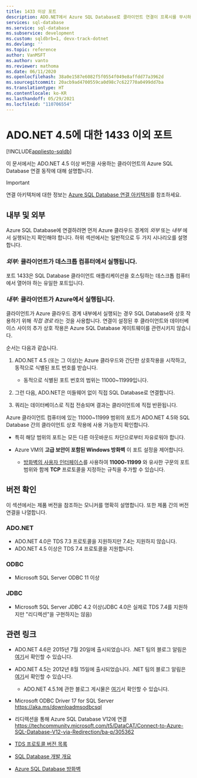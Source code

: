 ```yaml
---
title: 1433 이상 포트
description: ADO.NET에서 Azure SQL Database로 클라이언트 연결이 프록시를 무시하고, 1433 이외의 포트를 사용하여 데이터베이스와 직접 상호 작용하는 경우가 있습니다.
services: sql-database
ms.service: sql-database
ms.subservice: development
ms.custom: sqldbrb=1, devx-track-dotnet
ms.devlang: ''
ms.topic: reference
author: VanMSFT
ms.author: vanto
ms.reviewer: mathoma
ms.date: 06/11/2020
ms.openlocfilehash: 38a0e1587e6082f5f0554f049e8affdd77a3962d
ms.sourcegitcommit: 20acb9ad4700559ca0d98c7c622770a0499dd7ba
ms.translationtype: HT
ms.contentlocale: ko-KR
ms.lasthandoff: 05/29/2021
ms.locfileid: "110706554"
---
```

# <a name="ports-beyond-1433-for-adonet-45"></a>ADO.NET 4.5에 대한 1433 이외 포트
[!INCLUDE[appliesto-sqldb](../includes/appliesto-sqldb.md)]

이 문서에서는 ADO.NET 4.5 이상 버전을 사용하는 클라이언트의 Azure SQL Database 연결 동작에 대해 설명합니다.

> [!IMPORTANT]
> 연결 아키텍처에 대한 정보는 [Azure SQL Database 연결 아키텍처](connectivity-architecture.md)를 참조하세요.
>

## <a name="outside-vs-inside"></a>내부 및 외부

Azure SQL Database에 연결하려면 먼저 Azure 클라우드 경계의 *외부* 또는 *내부* 에서 실행되는지 확인해야 합니다. 하위 섹션에서는 일반적으로 두 가지 시나리오를 설명합니다.

### <a name="outside-client-runs-on-your-desktop-computer"></a>*외부:* 클라이언트가 데스크톱 컴퓨터에서 실행됩니다.

포트 1433은 SQL Database 클라이언트 애플리케이션을 호스팅하는 데스크톱 컴퓨터에서 열어야 하는 유일한 포트입니다.

### <a name="inside-client-runs-on-azure"></a>*내부:* 클라이언트가 Azure에서 실행됩니다.

클라이언트가 Azure 클라우드 경계 내부에서 실행되는 경우 SQL Database와 상호 작용하기 위해 *직접 경로* 라는 것을 사용합니다. 연결이 설정된 후 클라이언트와 데이터베이스 사이의 추가 상호 작용은 Azure SQL Database 게이트웨이를 관련시키지 않습니다.

순서는 다음과 같습니다.

1. ADO.NET 4.5 (또는 그 이상)는 Azure 클라우드와 간단한 상호작용을 시작하고, 동적으로 식별된 포트 번호를 받습니다.

   * 동적으로 식별된 포트 번호의 범위는 11000~11999입니다.
2. 그런 다음, ADO.NET은 미들웨어 없이 직접 SQL Database로 연결합니다.
3. 쿼리는 데이터베이스로 직접 전송되며 결과는 클라이언트에 직접 반환됩니다.

Azure 클라이언트 컴퓨터에 있는 11000~11999 범위의 포트가 ADO.NET 4.5와 SQL Database 간의 클라이언트 상호 작용에 사용 가능한지 확인합니다.

* 특히 해당 범위의 포트는 모든 다른 아웃바운드 차단으로부터 자유로워야 합니다.
* Azure VM의 **고급 보안이 포함된 Windows 방화벽** 이 포트 설정을 제어합니다.
  
  * [방화벽의 사용자 인터페이스](/sql/sql-server/install/configure-the-windows-firewall-to-allow-sql-server-access)를 사용하여 **11000-11999** 와 유사한 구문의 포트 범위와 함께 **TCP** 프로토콜을 지정하는 규칙을 추가할 수 있습니다.

## <a name="version-clarifications"></a>버전 확인

이 섹션에서는 제품 버전을 참조하는 모니커를 명확히 설명합니다. 또한 제품 간의 버전 연결을 나열합니다.

### <a name="adonet"></a>ADO.NET

* ADO.NET 4.0은 TDS 7.3 프로토콜을 지원하지만 7.4는 지원하지 않습니다.
* ADO.NET 4.5 이상은 TDS 7.4 프로토콜을 지원합니다.

### <a name="odbc"></a>ODBC

* Microsoft SQL Server ODBC 11 이상

### <a name="jdbc"></a>JDBC

* Microsoft SQL Server JDBC 4.2 이상(JDBC 4.0은 실제로 TDS 7.4를 지원하지만 "리디렉션"을 구현하지는 않음)

## <a name="related-links"></a>관련 링크

* ADO.NET 4.6은 2015년 7월 20일에 출시되었습니다. .NET 팀의 블로그 알림은 [여기](https://devblogs.microsoft.com/dotnet/announcing-net-framework-4-6/)서 확인할 수 있습니다.
* ADO.NET 4.5는 2012년 8월 15일에 출시되었습니다. .NET 팀의 블로그 알림은 [여기](https://devblogs.microsoft.com/dotnet/announcing-the-release-of-net-framework-4-5-rtm-product-and-source-code/)서 확인할 수 있습니다.
  * ADO.NET 4.5.1에 관한 블로그 게시물은 [여기](https://devblogs.microsoft.com/dotnet/announcing-the-net-framework-4-5-1-preview/)서 확인할 수 있습니다.

* Microsoft ODBC Driver 17 for SQL Server https://aka.ms/downloadmsodbcsql

* 리디렉션을 통해 Azure SQL Database V12에 연결 https://techcommunity.microsoft.com/t5/DataCAT/Connect-to-Azure-SQL-Database-V12-via-Redirection/ba-p/305362

* [TDS 프로토콜 버전 목록](https://www.freetds.org/)
* [SQL Database 개발 개요](develop-overview.md)
* [Azure SQL Database 방화벽](firewall-configure.md)
